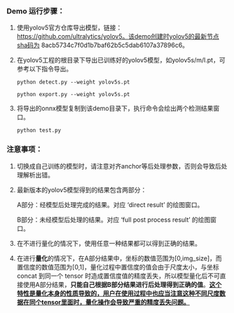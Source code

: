 ### Demo 运行步骤：

1. 使用yolov5官方仓库导出模型，链接：https://github.com/ultralytics/yolov5。该demo创建时yolov5的最新节点sha码为 8acb5734c7f0d1b7baf62b5c5dab6107a37896c6。

2. 在yolov5工程的根目录下导出已训练好的yolov5模型，如yolov5s/m/l.pt，可参考以下指令导出。

   `python detect.py --weight yolov5s.pt`

   `python export.py --weight yolov5s.pt`

3. 将导出的onnx模型复制到该demo目录下，执行命令会绘出两个检测结果窗口。

   `python test.py`

   

### 注意事项：

1. 切换成自己训练的模型时，请注意对齐anchor等后处理参数，否则会导致后处理解析出错。

2. 最新版本的yolov5模型得到的结果包含两部分：

   A部分：经模型后处理完成的结果。对应 ‘direct result’ 的绘图窗口。

   B部分：未经模型后处理的结果。对应 ‘full post process result’ 的绘图窗口。

3. 在不进行量化的情况下，使用任意一种结果都可以得到正确的结果。

4. 在进行**量化**的情况下，在A部分结果中，坐标的数值范围为[0,img_size]，而置信度的数值范围为[0,1]，量化过程中置信度的值会由于尺度太小，与坐标 concat 到同一个 tensor 时造成置信度值的精度丢失，所以模型量化后不可直接使用A部分结果，**只能自己根据B部分结果进行后处理得到正确的值**。<u>**这个特性是量化本身的性质导致的，用户在使用过程中也应当注意这种不同尺度数据在同个tensor里面时，量化操作会导致严重的精度丢失问题。**</u>

   

